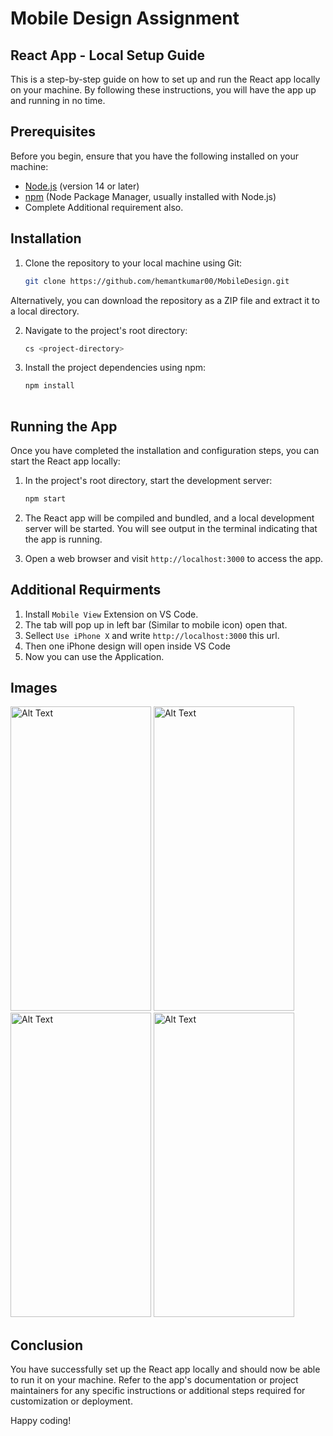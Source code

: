 # Mobile Design Assignment

## React App - Local Setup Guide

This is a step-by-step guide on how to set up and run the React app locally on your machine. By following these instructions, you will have the app up and running in no time.

## Prerequisites

Before you begin, ensure that you have the following installed on your machine:

- [Node.js](https://nodejs.org) (version 14 or later)
- [npm](https://www.npmjs.com/) (Node Package Manager, usually installed with Node.js)
- Complete Additional requirement also. 

## Installation

1. Clone the repository to your local machine using Git:
   ```bash
   git clone https://github.com/hemantkumar00/MobileDesign.git
   
Alternatively, you can download the repository as a ZIP file and extract it to a local directory.

2. Navigate to the project's root directory:
   ```bash
   cs <project-directory>
   
3. Install the project dependencies using npm:
   ```bash
   npm install
     

## Running the App

Once you have completed the installation and configuration steps, you can start the React app locally:

1. In the project's root directory, start the development server: 
   ```bash
   npm start


2. The React app will be compiled and bundled, and a local development server will be started. You will see output in the terminal indicating that the app is running.

3. Open a web browser and visit `http://localhost:3000` to access the app.

## Additional Requirments

1. Install `Mobile View` Extension on VS Code.
2. The tab will pop up in left bar (Similar to mobile icon) open that.
3. Sellect `Use iPhone X` and write `http://localhost:3000` this url. 
4. Then one iPhone design will open inside VS Code 
5. Now you can use the Application.

## Images
<img src="first.png" alt="Alt Text" width="225" height="487"> <img src="second.png" alt="Alt Text" width="225" height="487"> <img src="third.png" alt="Alt Text" width="225" height="487">
<img src="fourth.png" alt="Alt Text" width="225" height="487">



## Conclusion

You have successfully set up the React app locally and should now be able to run it on your machine. Refer to the app's documentation or project maintainers for any specific instructions or additional steps required for customization or deployment.

Happy coding!



